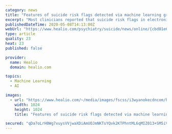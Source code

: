 ```yaml
---
category: news
title: "Features of suicide risk flags detected via machine learning greatly influence clinical decision-making"
excerpt: "Most clinicians reported that suicide risk flags in electronic medical records influenced their clinical decision-making, with their decision tied significantly to which features were highlighted rather than the risk flag presence alone,"
publishedDateTime: 2020-05-08T14:13:00Z
webUrl: "https://www.healio.com/psychiatry/suicide/news/online/{cbd01e66-11a7-4aa5-a29c-192c9399dbfa}/features-of-suicide-risk-flags-detected-via-machine-learning-greatly-influence-clinical-decision-making"
type: article
quality: 23
heat: 23
published: false

provider:
  name: Healio
  domain: healio.com

topics:
  - Machine Learning
  - AI

images:
  - url: "https://www.healio.com/~/media/images/fscss/i3wyanokecdncom/healio_safe_image.png"
    width: 1024
    height: 1024
    title: "Features of suicide risk flags detected via machine learning greatly influence clinical decision-making"

secured: "qDa7oLrH0Wg7xuysVVjwaXDiAmUOJmNKTsYQvk2KTPhntML6qMIZ013+SM5iVdln7mYQPgMETcSHspHqAQcdWKOkXfxoFZyzPIazpnFSvvxMHkH+luzPg59JHD2EibQL85DlJkE3BGWVePzOoqlDnNbcu+Nlwi+VwI8fI7ea16jnzEF1uMlki7cWQuG+S6hFy9SmGY/FGd3m5QAmFH790FtAStkmAXtzZAqofPfv82lFMbbJEAYTQz5e0hvlnsqZH7VnolQ6tUZRqXt+1NAUASW5hLHU5h6Aa0ybObKly5Aur+uVyCs5HqoiYIAFwXCl;vDd8fyQhBnaQDQUOc9SxTQ=="
---
```


